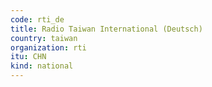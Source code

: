 ```yaml
---
code: rti_de
title: Radio Taiwan International (Deutsch)
country: taiwan
organization: rti
itu: CHN
kind: national
---
```

